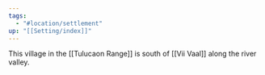 ```yaml
---
tags:
  - "#location/settlement"
up: "[[Setting/index]]"
---
```

This village in the [[Tulucaon Range]] is south of [[Vii Vaal]] along the river valley. 